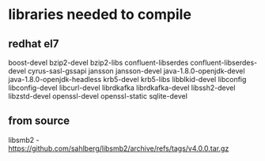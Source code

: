 # libraries needed to compile
## redhat el7
boost-devel
bzip2-devel bzip2-libs
confluent-libserdes confluent-libserdes-devel
cyrus-sasl-gssapi
jansson jansson-devel
java-1.8.0-openjdk-devel java-1.8.0-openjdk-headless
krb5-devel krb5-libs
libblkid-devel
libconfig libconfig-devel
libcurl-devel
librdkafka librdkafka-devel
libssh2-devel
libzstd-devel
openssl-devel openssl-static
sqlite-devel

## from source
libsmb2 - https://github.com/sahlberg/libsmb2/archive/refs/tags/v4.0.0.tar.gz